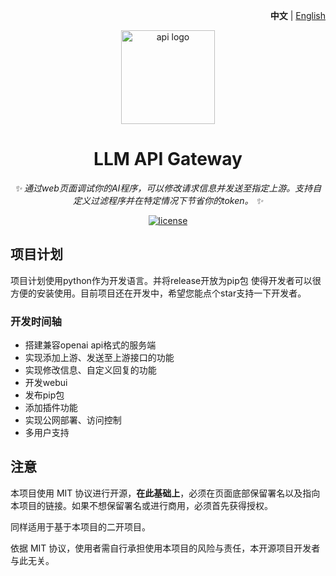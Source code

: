 <p align="right">
   <strong>中文</strong> | <a href="./README.md">English</a>
</p>


<p align="center">
  <img src="https://raw.githubusercontent.com/songquanpeng/one-api/main/web/default/public/logo.png" width="150" height="150" alt="api logo">
</p>

<div align="center">

# LLM API Gateway

_✨ 通过web页面调试你的AI程序，可以修改请求信息并发送至指定上游。支持自定义过滤程序并在特定情况下节省你的token。 ✨_

</div>

<p align="center">
  <a href="https://raw.githubusercontent.com/jiangmuran/llm-apigateway/main/LICENSE">
    <img src="https://img.shields.io/github/license/jiangmuran/llm-apigateway?color=brightgreen" alt="license">
  </a>
</p>

## 项目计划
项目计划使用python作为开发语言。并将release开放为pip包 使得开发者可以很方便的安装使用。目前项目还在开发中，希望您能点个star支持一下开发者。

### 开发时间轴
- 搭建兼容openai api格式的服务端
- 实现添加上游、发送至上游接口的功能
- 实现修改信息、自定义回复的功能
- 开发webui
- 发布pip包
- 添加插件功能
- 实现公网部署、访问控制
- 多用户支持

## 注意

本项目使用 MIT 协议进行开源，**在此基础上**，必须在页面底部保留署名以及指向本项目的链接。如果不想保留署名或进行商用，必须首先获得授权。

同样适用于基于本项目的二开项目。

依据 MIT 协议，使用者需自行承担使用本项目的风险与责任，本开源项目开发者与此无关。
